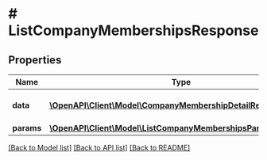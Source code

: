 # # ListCompanyMembershipsResponse

## Properties

Name | Type | Description | Notes
------------ | ------------- | ------------- | -------------
**data** | [**\OpenAPI\Client\Model\CompanyMembershipDetailResponseData[]**](CompanyMembershipDetailResponseData.md) | The returned resources |
**params** | [**\OpenAPI\Client\Model\ListCompanyMembershipsParams**](ListCompanyMembershipsParams.md) |  |

[[Back to Model list]](../../README.md#models) [[Back to API list]](../../README.md#endpoints) [[Back to README]](../../README.md)
